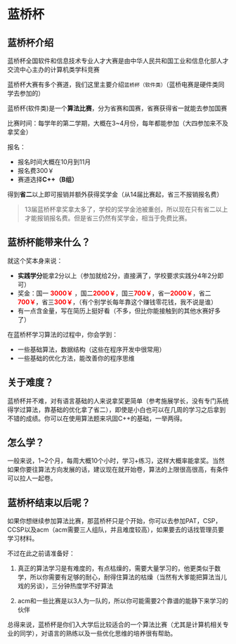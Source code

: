 # 蓝桥杯
## 蓝桥杯介绍
蓝桥杯全国软件和信息技术专业人才大赛是由中华人民共和国工业和信息化部人才交流中心主办的计算机类学科竞赛

蓝桥杯大赛有多个赛道，我们这里主要介绍`蓝桥杯（软件类）`（蓝桥电赛是硬件类同学去参加的）

蓝桥杯(软件类)是一个**算法比赛**，分为省赛和国赛，省赛获得省一就能去参加国赛

比赛时间：每学年的第二学期，大概在3~4月份，每年都能参加（大四参加来不及拿奖金）

报名：

- 报名时间大概在10月到11月
- 报名费300￥
- 赛道选择**C++（B组）**
  
得到**省二**以上即可报销并额外获得奖学金（从14届比赛起，省三不报销报名费）

> 13届蓝桥杯拿奖拿太多了，学校的奖学金池被重创，所以现在只有省二以上才能报销报名费。但是省三仍然有奖学金，相当于免费比赛。

## 蓝桥杯能带来什么？

就这个奖本身来说：
- **实践学分**能拿2分以上（参加就给2分，直接满了，学校要求实践分4年2分即可） 
- 奖金：国一 <b style="color:red">3000￥</b> ，国二<b style="color:red">2000￥</b>，国三<b style="color:red">700￥</b>，省一<b style="color:red">2000￥</b>，省二<b style="color:red">700￥</b>，省三<b style="color:red">300￥</b>，（有个别学长每年靠这个赚钱零花钱，我不说是谁） 
- 有一点含金量，写在简历上挺好看（不多，但比你能接触到的其他水赛好多了） 

在蓝桥杯学习算法的过程中，你会学到：
- 一些基础算法，数据结构（这些在程序开发中很常用） 
- 一些基础的优化方法，能改善你的程序思维

## 关于难度？

蓝桥杯并不难，对有语言基础的人来说拿奖更简单（参考施展学长，没有专门系统得学过算法，靠基础的优化拿了省二），即使是小白也可以在几周的学习之后拿到不错的成绩。你可以在使用算法题来巩固C++的基础，一举两得。


## 怎么学？
一般来说，1~2个月，每周大概10个小时，学习+练习，这样大概率能拿奖。当然如果你要往算法方向发展的话，建议现在就开始卷，算法的上限很高很高，有条件可以拉人一起卷。


## 蓝桥杯结束以后呢？
如果你想继续参加算法比赛，那蓝桥杯只是个开始，你可以去参加PAT，CSP，CCSP以及acm（acm需要三人组队，并且难度较高），如果要去的话找管理员要学习材料。

不过在此之前请准备好：
1. 真正的算法学习是有难度的，有点枯燥的，需要大量学习的，他更类似于数学，所以你需要有足够的耐心，耐得住算法的枯燥（当然有大爹能把算法当儿戏的另谈），三分钟热度学不好算法

2. acm和一些比赛是以3人为一队的，所以你可能需要2个靠谱的能静下来学习的伙伴 

总得来说，蓝桥杯是你们入大学后比较适合的一个算法比赛（尤其是计算机相关专业的同学），对语言的熟练以及一些优化思维的培养很有帮助。
